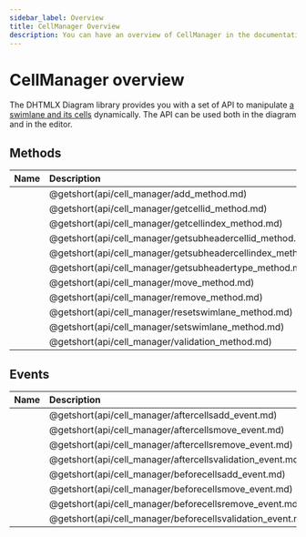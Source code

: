 ```yaml
---
sidebar_label: Overview
title: CellManager Overview
description: You can have an overview of CellManager in the documentation of the DHTMLX JavaScript Diagram library. Browse developer guides and API reference, try out code examples and live demos, and download a free 30-day evaluation version of DHTMLX Diagram.
---
```


# CellManager overview

The DHTMLX Diagram library provides you with a set of API to manipulate [a swimlane and its cells](../../swimlanes/) dynamically. The API can be used both in the diagram and in the editor.

## Methods

| Name                                                 | Description                                                 |
| :--------------------------------------------------- | :---------------------------------------------------------- |
| [](api/cell_manager/add_method.md)                   | @getshort(api/cell_manager/add_method.md)                   |
| [](api/cell_manager/getcellid_method.md)             | @getshort(api/cell_manager/getcellid_method.md)             |
| [](api/cell_manager/getcellindex_method.md)          | @getshort(api/cell_manager/getcellindex_method.md)          |
| [](api/cell_manager/getsubheadercellid_method.md)    | @getshort(api/cell_manager/getsubheadercellid_method.md)    |
| [](api/cell_manager/getsubheadercellindex_method.md) | @getshort(api/cell_manager/getsubheadercellindex_method.md) |
| [](api/cell_manager/getsubheadertype_method.md)      | @getshort(api/cell_manager/getsubheadertype_method.md)      |
| [](api/cell_manager/move_method.md)                  | @getshort(api/cell_manager/move_method.md)                  |
| [](api/cell_manager/remove_method.md)                | @getshort(api/cell_manager/remove_method.md)                |
| [](api/cell_manager/resetswimlane_method.md)         | @getshort(api/cell_manager/resetswimlane_method.md)         |
| [](api/cell_manager/setswimlane_method.md)           | @getshort(api/cell_manager/setswimlane_method.md)           |
| [](api/cell_manager/validation_method.md)            | @getshort(api/cell_manager/validation_method.md)            |

## Events

| Name                                                | Description                                                |
| :-------------------------------------------------- | :--------------------------------------------------------- |
| [](api/cell_manager/aftercellsadd_event.md)         | @getshort(api/cell_manager/aftercellsadd_event.md)         |
| [](api/cell_manager/aftercellsmove_event.md)        | @getshort(api/cell_manager/aftercellsmove_event.md)        |
| [](api/cell_manager/aftercellsremove_event.md)      | @getshort(api/cell_manager/aftercellsremove_event.md)      |
| [](api/cell_manager/aftercellsvalidation_event.md)  | @getshort(api/cell_manager/aftercellsvalidation_event.md)  |
| [](api/cell_manager/beforecellsadd_event.md)        | @getshort(api/cell_manager/beforecellsadd_event.md)        |
| [](api/cell_manager/beforecellsmove_event.md)       | @getshort(api/cell_manager/beforecellsmove_event.md)       |
| [](api/cell_manager/beforecellsremove_event.md)     | @getshort(api/cell_manager/beforecellsremove_event.md)     |
| [](api/cell_manager/beforecellsvalidation_event.md) | @getshort(api/cell_manager/beforecellsvalidation_event.md) |
